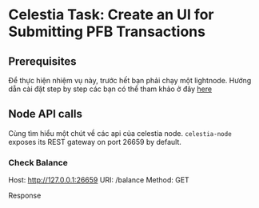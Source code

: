 # Celestia Task: Create an UI for Submitting PFB Transactions

## Prerequisites
Để thực hiện nhiệm vụ này, trước hết bạn phải chạy một lightnode. Hướng dẫn cài đặt step by step các bạn có thể tham khảo ở đây [here](https://docs.celestia.org/nodes/light-node/)

## Node API calls
Cùng tìm hiểu một chút về các api của celestia node. `celestia-node` exposes its REST gateway on port 26659 by default.

### Check Balance
Host: http://127.0.0.1:26659
URI: /balance
Method: GET

Response